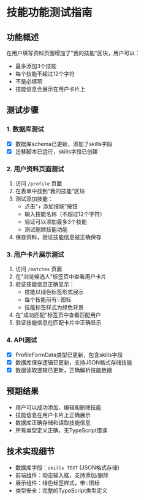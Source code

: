 # 技能功能测试指南

## 功能概述
在用户填写资料页面增加了"我的技能"区块，用户可以：
- 最多添加3个技能
- 每个技能不超过12个字符
- 不是必填项
- 技能信息会展示在用户卡片上

## 测试步骤

### 1. 数据库测试
- [x] 数据库schema已更新，添加了skills字段
- [x] 迁移脚本已运行，skills字段已创建

### 2. 用户资料页面测试
1. 访问 `/profile` 页面
2. 在表单中找到"我的技能"区块
3. 测试添加技能：
   - 点击"+ 添加技能"按钮
   - 输入技能名称（不超过12个字符）
   - 验证可以添加最多3个技能
   - 测试删除技能功能
4. 保存资料，验证技能信息被正确保存

### 3. 用户卡片展示测试
1. 访问 `/matches` 页面
2. 在"浏览候选人"标签页中查看用户卡片
3. 验证技能信息正确显示：
   - 技能以绿色标签形式展示
   - 每个技能前有💡图标
   - 技能标签样式为绿色背景
4. 在"成功匹配"标签页中查看匹配用户
5. 验证技能信息在匹配卡片中正确显示

### 4. API测试
- [x] ProfileFormData类型已更新，包含skills字段
- [x] 数据库保存逻辑已更新，支持JSON格式存储技能
- [x] 数据读取逻辑已更新，正确解析技能数据

## 预期结果
- 用户可以成功添加、编辑和删除技能
- 技能信息在用户卡片上正确展示
- 数据库正确存储和读取技能信息
- 所有类型定义正确，无TypeScript错误

## 技术实现细节
- 数据库字段：`skills TEXT` (JSON格式存储)
- 前端组件：动态输入框，支持添加/删除
- 展示组件：绿色标签样式，带💡图标
- 类型安全：完整的TypeScript类型定义

